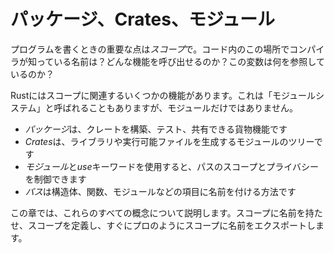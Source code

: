 # パッケージ、Crates、モジュール


プログラムを書くときの重要な点は*スコープ*で。コード内のこの場所でコンパイラが知っている名前は？どんな機能を呼び出せるのか？この変数は何を参照しているのか？

Rustにはスコープに関連するいくつかの機能があります。これは「モジュールシステム」と呼ばれることもありますが、モジュールだけではありません。

* *パッケージ*は、クレートを構築、テスト、共有できる貨物機能です
* *Crates*は、ライブラリや実行可能ファイルを生成するモジュールのツリーです
* *モジュール*と*use*キーワードを使用すると、パスのスコープとプライバシーを制御できます
* *パス*は構造体、関数、モジュールなどの項目に名前を付ける方法です

この章では、これらのすべての概念について説明します。スコープに名前を持たせ、スコープを定義し、すぐにプロのようにスコープに名前をエクスポートします。
